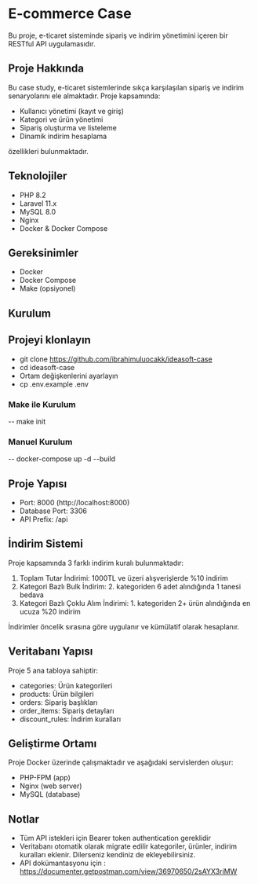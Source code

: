 # E-commerce Case 

Bu proje, e-ticaret sisteminde sipariş ve indirim yönetimini içeren bir RESTful API uygulamasıdır.

## Proje Hakkında

Bu case study, e-ticaret sistemlerinde sıkça karşılaşılan sipariş ve indirim senaryolarını ele almaktadır. Proje kapsamında:

- Kullanıcı yönetimi (kayıt ve giriş)
- Kategori ve ürün yönetimi
- Sipariş oluşturma ve listeleme
- Dinamik indirim hesaplama

özellikleri bulunmaktadır.

## Teknolojiler

- PHP 8.2
- Laravel 11.x
- MySQL 8.0
- Nginx
- Docker & Docker Compose

## Gereksinimler

- Docker
- Docker Compose
- Make (opsiyonel)

## Kurulum

## Projeyi klonlayın
- git clone https://github.com/ibrahimuluocakk/ideasoft-case
- cd ideasoft-case
- Ortam değişkenlerini ayarlayın
- cp .env.example .env

### Make ile Kurulum

-- make init

### Manuel Kurulum

-- docker-compose up -d --build

## Proje Yapısı

- Port: 8000 (http://localhost:8000)
- Database Port: 3306
- API Prefix: /api

## İndirim Sistemi

Proje kapsamında 3 farklı indirim kuralı bulunmaktadır:

1. Toplam Tutar İndirimi: 1000TL ve üzeri alışverişlerde %10 indirim
2. Kategori Bazlı Bulk İndirim: 2. kategoriden 6 adet alındığında 1 tanesi bedava
3. Kategori Bazlı Çoklu Alım İndirimi: 1. kategoriden 2+ ürün alındığında en ucuza %20 indirim

İndirimler öncelik sırasına göre uygulanır ve kümülatif olarak hesaplanır.

## Veritabanı Yapısı

Proje 5 ana tabloya sahiptir:
- categories: Ürün kategorileri
- products: Ürün bilgileri
- orders: Sipariş başlıkları
- order_items: Sipariş detayları
- discount_rules: İndirim kuralları

## Geliştirme Ortamı

Proje Docker üzerinde çalışmaktadır ve aşağıdaki servislerden oluşur:
- PHP-FPM (app)
- Nginx (web server)
- MySQL (database)

## Notlar

- Tüm API istekleri için Bearer token authentication gereklidir
- Veritabanı otomatik olarak migrate edilir kategoriler, ürünler, indirim kuralları eklenir. Dilerseniz kendiniz de ekleyebilirsiniz.
- API dokümantasyonu için : https://documenter.getpostman.com/view/36970650/2sAYX3riMW


